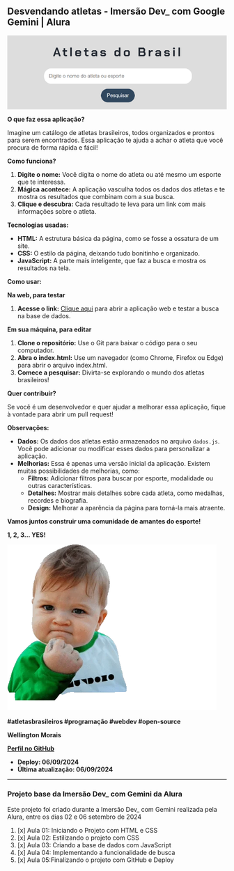 ## **Desvendando atletas - Imersão Dev_ com Google Gemini | Alura** 

<img src="imagens/capa.png" alt="Capa" align="center">

**O que faz essa aplicação?**

Imagine um catálogo de atletas brasileiros, todos organizados e prontos para serem encontrados. Essa aplicação te ajuda a achar o atleta que você procura de forma rápida e fácil! 

**Como funciona?**

1. **Digite o nome:** Você digita o nome do atleta ou até mesmo um esporte que te interessa.
2. **Mágica acontece:** A aplicação vasculha todos os dados dos atletas e te mostra os resultados que combinam com a sua busca.
3. **Clique e descubra:** Cada resultado te leva para um link com mais informações sobre o atleta.

**Tecnologias usadas:**

* **HTML:** A estrutura básica da página, como se fosse a ossatura de um site.
* **CSS:** O estilo da página, deixando tudo bonitinho e organizado.
* **JavaScript:** A parte mais inteligente, que faz a busca e mostra os resultados na tela.

**Como usar:**

**Na web, para testar**

1. **Acesse o link:** [Clique aqui](https://imersao-dev-gemini-alura.vercel.app/) para abrir a aplicação web e testar a busca na base de dados.

**Em sua máquina, para editar**

1. **Clone o repositório:** Use o Git para baixar o código para o seu computador.
2. **Abra o index.html:** Use um navegador (como Chrome, Firefox ou Edge) para abrir o arquivo index.html.
3. **Comece a pesquisar:** Divirta-se explorando o mundo dos atletas brasileiros!

**Quer contribuir?**

Se você é um desenvolvedor e quer ajudar a melhorar essa aplicação, fique à vontade para abrir um pull request! 

**Observações:**

* **Dados:** Os dados dos atletas estão armazenados no arquivo `dados.js`. Você pode adicionar ou modificar esses dados para personalizar a aplicação.
* **Melhorias:** Essa é apenas uma versão inicial da aplicação. Existem muitas possibilidades de melhorias, como:
    * **Filtros:** Adicionar filtros para buscar por esporte, modalidade ou outras características.
    * **Detalhes:** Mostrar mais detalhes sobre cada atleta, como medalhas, recordes e biografia.
    * **Design:** Melhorar a aparência da página para torná-la mais atraente.

**Vamos juntos construir uma comunidade de amantes do esporte!** 

**1, 2, 3... YES!**

![YES gif README.md](imagens/giphy.webp)

**#atletasbrasileiros #programação #webdev #open-source**

**Wellington Morais**

**[Perfil no GitHub](https://github.com/wellingtonmnf)**

* **Deploy: 06/09/2024**
* **Última atualização: 06/09/2024**

---

### Projeto base da Imersão Dev_ com Gemini da Alura

Este projeto foi criado durante a Imersão Dev_ com Gemini realizada pela Alura, entre os dias 02 e 06 setembro de 2024

  1. [x] Aula 01: Iniciando o Projeto com HTML e CSS
  2. [x] Aula 02: Estilizando o projeto com CSS
  3. [x] Aula 03: Criando a base de dados com JavaScript
  4. [x] Aula 04: Implementando a funcionalidade de busca
  5. [x] Aula 05:Finalizando o projeto com GitHub e Deploy